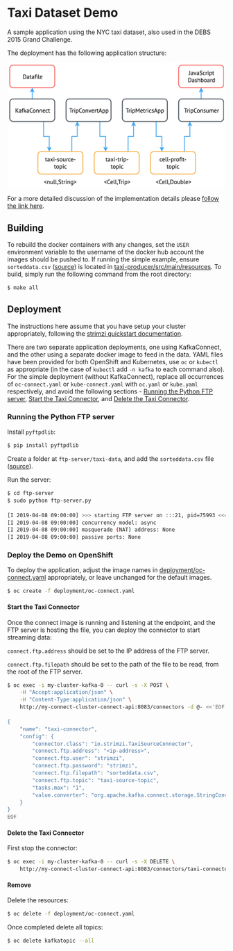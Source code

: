 # Taxi Dataset Demo

A sample application using the NYC taxi dataset, also used in the DEBS 2015 Grand Challenge.

The deployment has the following application structure:

<p align=center>
  <img src="doc/assets/taxi-implementation.png" alt="Appliction Structure">
</p>

For a more detailed discussion of the implementation details please [follow the link here](doc/README.md).

## Building

To rebuild the docker containers with any changes, set the `USER` environment variable to the username of the docker hub account the images should be pushed to. If running the simple example, ensure `sorteddata.csv` ([source](<http://www.debs2015.org/call-grand-challenge.html>)) is located in [taxi-producer/src/main/resources](taxi-producer/src/main/resources). To build, simply run the following command from the root directory:

```bash
$ make all
```

## Deployment

The instructions here assume that you have setup your cluster appropriately, following the [strimzi quickstart documentation](<https://strimzi.io/quickstarts/>).

There are two separate application deployments, one using KafkaConnect, and the other using a separate docker image to feed in the data. YAML files have been provided for both OpenShift and Kubernetes, use `oc` or `kubectl` as appropriate (in the case of `kubectl` add `-n kafka` to each command also). For the simple deployment (without KafkaConnect), replace all occurrences of `oc-connect.yaml` or `kube-connect.yaml` with `oc.yaml` or `kube.yaml` respectively, and avoid the following sections - [Running the Python FTP server](https://github.com/adam-cattermole/strimzi-lab/tree/add-taxi-example/taxi-example#running-the-python-ftp-server), [Start the Taxi Connector](https://github.com/adam-cattermole/strimzi-lab/tree/add-taxi-example/taxi-example#start-the-taxi-connector), and [Delete the Taxi Connector](https://github.com/adam-cattermole/strimzi-lab/tree/add-taxi-example/taxi-example#delete-the-taxi-connector).

### Running the Python FTP server

Install `pyftpdlib`:

```bash
$ pip install pyftpdlib
```

Create a folder at `ftp-server/taxi-data`, and add the `sorteddata.csv` file ([source](<http://www.debs2015.org/call-grand-challenge.html>)).

Run the server:

```bash
$ cd ftp-server
$ sudo python ftp-server.py

[I 2019-04-08 09:00:00] >>> starting FTP server on :::21, pid=75993 <<<
[I 2019-04-08 09:00:00] concurrency model: async
[I 2019-04-08 09:00:00] masquerade (NAT) address: None
[I 2019-04-08 09:00:00] passive ports: None
```

### Deploy the Demo on OpenShift

To deploy the application, adjust the image names in [deployment/oc-connect.yaml](deployment/oc-connect.yaml) appropriately, or leave unchanged for the default images.

```bash
$ oc create -f deployment/oc-connect.yaml
```

#### Start the Taxi Connector

Once the connect image is running and listening at the endpoint, and the FTP server is hosting the file, you can deploy the connector to start streaming data:

`connect.ftp.address` should be set to the IP address of the FTP server.

`connect.ftp.filepath` should be set to the path of the file to be read, from the root of the FTP server.

``` bash
$ oc exec -i my-cluster-kafka-0 -- curl -s -X POST \
    -H "Accept:application/json" \
    -H "Content-Type:application/json" \
    http://my-connect-cluster-connect-api:8083/connectors -d @- <<'EOF'

{
    "name": "taxi-connector",
    "config": {
        "connector.class": "io.strimzi.TaxiSourceConnector",
        "connect.ftp.address": "<ip-address>",
        "connect.ftp.user": "strimzi",
        "connect.ftp.password": "strimzi",
        "connect.ftp.filepath": "sorteddata.csv",
        "connect.ftp.topic": "taxi-source-topic",
        "tasks.max": "1",
        "value.converter": "org.apache.kafka.connect.storage.StringConverter"
    }
}
EOF
```

#### Delete the Taxi Connector

First stop the connector:

```bash
$ oc exec -i my-cluster-kafka-0 -- curl -s -X DELETE \
    http://my-connect-cluster-connect-api:8083/connectors/taxi-connector
```

#### Remove

Delete the resources:

```bash
$ oc delete -f deployment/oc-connect.yaml
```

Once completed delete all topics:

```bash
$ oc delete kafkatopic --all
```
